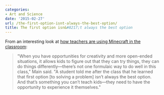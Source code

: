 ```yaml
---
categories:
- Art and Science
date: '2015-02-27'
url: /the-first-option-isnt-always-the-best-option/
title: The first option isn&#8217;t always the best option
---
```


From an interesting look at [how teachers are using Minecraft in the classroom](http://www.theatlantic.com/education/archive/2015/02/teaching-in-the-age-of-minecraft/385231/):

> "When you have opportunities for creativity and more open-ended situations, it allows kids to figure out that they can try things, they can do things differently—there’s not one formulaic way to do well in this class," Main said. "A student told me after the class that he learned that first option [to solving a problem] isn’t always the best option. And that’s something you can’t teach kids—they need to have the opportunity to experience it themselves."